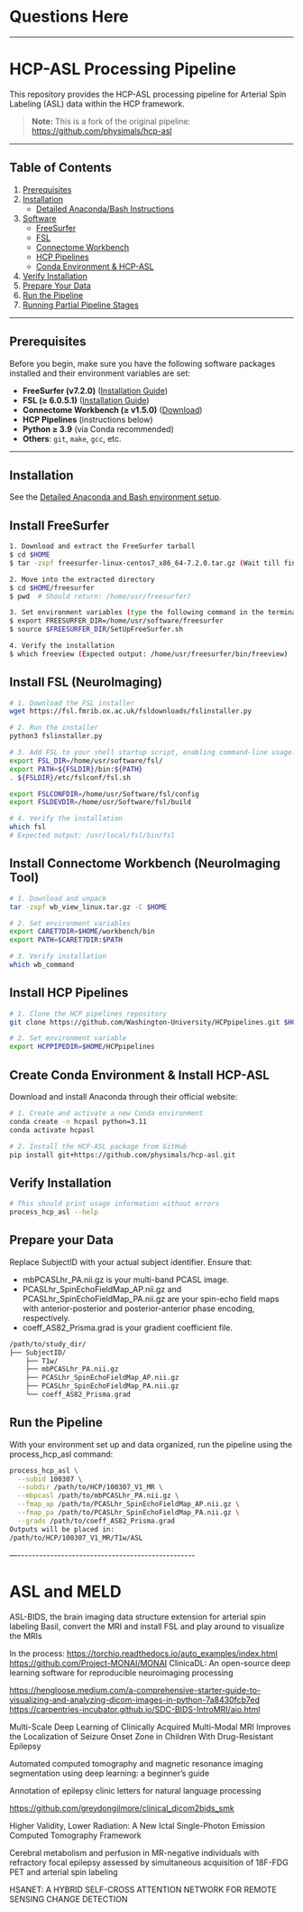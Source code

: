 # Questions Here


-----

# HCP-ASL Processing Pipeline

This repository provides the HCP-ASL processing pipeline for Arterial Spin Labeling (ASL) data within the HCP framework.

> **Note:** This is a fork of the original pipeline:  
> https://github.com/physimals/hcp-asl


---

## Table of Contents

1. [Prerequisites](#prerequisites)  
2. [Installation](#installation)  
   - [Detailed Anaconda/Bash Instructions](./Anaconda_Bash.md)
3. [Software](#software)  
   - [FreeSurfer](#install-freesurfer)  
   - [FSL](#install-fsl)  
   - [Connectome Workbench](#install-connectome-workbench)  
   - [HCP Pipelines](#install-hcp-pipelines)  
   - [Conda Environment & HCP-ASL](#create-conda-environment--install-hcp-asl)  
4. [Verify Installation](#verify-installation)  
5. [Prepare Your Data](#prepare-your-data)  
6. [Run the Pipeline](#run-the-pipeline)  
7. [Running Partial Pipeline Stages](#running-partial-pipeline-stages)

---



## Prerequisites

Before you begin, make sure you have the following software packages installed and their environment variables are set:

- **FreeSurfer (v7.2.0)** ([Installation Guide](https://surfer.nmr.mgh.harvard.edu/fswiki/FS7_linux))
- **FSL (≥ 6.0.5.1)** ([Installation Guide](https://fsl.fmrib.ox.ac.uk/fsl/fslwiki/FslInstallation))
- **Connectome Workbench (≥ v1.5.0)** ([Download](https://humanconnectome.org/software/workbench))
- **HCP Pipelines** (instructions below)
- **Python ≥ 3.9** (via Conda recommended)
- **Others**: `git`, `make`, `gcc`, etc.

---

## Installation 
See the [Detailed Anaconda and Bash environment setup](./Anaconda_Bash.md).

## Install FreeSurfer
```bash
1. Download and extract the FreeSurfer tarball
$ cd $HOME
$ tar -zxpf freesurfer-linux-centos7_x86_64-7.2.0.tar.gz (Wait till finishes)

2. Move into the extracted directory
$ cd $HOME/freesurfer
$ pwd  # Should return: /home/usr/freesurfer)

3. Set environment variables (type the following command in the terminal)
$ export FREESURFER_DIR=/home/usr/software/freesurfer
$ source $FREESURFER_DIR/SetUpFreeSurfer.sh

4. Verify the installation
$ which freeview (Expected output: /home/usr/freesurfer/bin/freeview)
```

## Install FSL (NeuroImaging)
```bash
# 1. Download the FSL installer
wget https://fsl.fmrib.ox.ac.uk/fsldownloads/fslinstaller.py

# 2. Run the installer
python3 fslinstaller.py

# 3. Add FSL to your shell startup script, enabling command-line usage:
export FSL_DIR=/home/usr/software/fsl/
export PATH=${FSLDIR}/bin:${PATH}
. ${FSLDIR}/etc/fslconf/fsl.sh

export FSLCONFDIR=/home/usr/Software/fsl/config
export FSLDEVDIR=/home/usr/Software/fsl/build

# 4. Verify the installation
which fsl
# Expected output: /usr/local/fsl/bin/fsl
```

## Install Connectome Workbench (NeuroImaging Tool)
```bash
# 1. Download and unpack
tar -zxpf wb_view_linux.tar.gz -C $HOME

# 2. Set environment variables
export CARET7DIR=$HOME/workbench/bin
export PATH=$CARET7DIR:$PATH

# 3. Verify installation
which wb_command
```
## Install HCP Pipelines
```bash
# 1. Clone the HCP pipelines repository
git clone https://github.com/Washington-University/HCPpipelines.git $HOME/HCPpipelines

# 2. Set environment variable
export HCPPIPEDIR=$HOME/HCPpipelines
```
## Create Conda Environment & Install HCP-ASL
Download and install Anaconda through their official website: 
```bash
# 1. Create and activate a new Conda environment
conda create -n hcpasl python=3.11 
conda activate hcpasl

# 2. Install the HCP-ASL package from GitHub
pip install git+https://github.com/physimals/hcp-asl.git
```

## Verify Installation
```bash
# This should print usage information without errors
process_hcp_asl --help
```

## Prepare your Data
Replace SubjectID with your actual subject identifier. Ensure that:

- mbPCASLhr_PA.nii.gz is your multi-band PCASL image.
- PCASLhr_SpinEchoFieldMap_AP.nii.gz and PCASLhr_SpinEchoFieldMap_PA.nii.gz are your spin-echo field maps with anterior-posterior and posterior-anterior phase encoding, respectively.
- coeff_AS82_Prisma.grad is your gradient coefficient file.
```bash
/path/to/study_dir/
├── SubjectID/
    ├── T1w/
    ├── mbPCASLhr_PA.nii.gz
    ├── PCASLhr_SpinEchoFieldMap_AP.nii.gz
    ├── PCASLhr_SpinEchoFieldMap_PA.nii.gz
    └── coeff_AS82_Prisma.grad
```

## Run the Pipeline
With your environment set up and data organized, run the pipeline using the process_hcp_asl command:
```bash
process_hcp_asl \
  --subid 100307 \
  --subdir /path/to/HCP/100307_V1_MR \
  --mbpcasl /path/to/mbPCASLhr_PA.nii.gz \
  --fmap_ap /path/to/PCASLhr_SpinEchoFieldMap_AP.nii.gz \
  --fmap_pa /path/to/PCASLhr_SpinEchoFieldMap_PA.nii.gz \
  --grads /path/to/coeff_AS82_Prisma.grad
Outputs will be placed in:
/path/to/HCP/100307_V1_MR/T1w/ASL
```



—-------------------------------------------------
# ASL and MELD

ASL-BIDS, the brain imaging data structure extension for arterial spin labeling
Basil, convert the MRI and install FSL and play around to visualize the MRIs


In the process: 
https://torchio.readthedocs.io/auto_examples/index.html
https://github.com/Project-MONAI/MONAI
ClinicaDL: An open-source deep learning software for reproducible neuroimaging processing

https://hengloose.medium.com/a-comprehensive-starter-guide-to-visualizing-and-analyzing-dicom-images-in-python-7a8430fcb7ed
https://carpentries-incubator.github.io/SDC-BIDS-IntroMRI/aio.html

Multi-Scale Deep Learning of Clinically Acquired Multi-Modal MRI Improves the Localization of Seizure Onset Zone in Children With Drug-Resistant Epilepsy

Automated computed tomography and magnetic resonance imaging segmentation using deep learning: a beginner’s guide

Annotation of epilepsy clinic letters for natural language processing

https://github.com/greydongilmore/clinical_dicom2bids_smk

Higher Validity, Lower Radiation: A New Ictal Single-Photon Emission Computed Tomography Framework

Cerebral metabolism and perfusion in MR-negative individuals with refractory focal epilepsy assessed by simultaneous acquisition of 18F-FDG PET and arterial spin labeling

HSANET: A HYBRID SELF-CROSS ATTENTION NETWORK FOR REMOTE SENSING CHANGE DETECTION


























